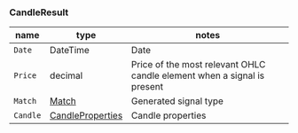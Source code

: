 ### CandleResult

| name | type | notes
| -- |-- |--
| `Date` | DateTime | Date
| `Price` | decimal | Price of the most relevant OHLC candle element when a signal is present
| `Match` | [Match]({{site.baseurl}}/guide/#match) | Generated signal type
| `Candle` | [CandleProperties]({{site.baseurl}}/guide/#candle) | Candle properties
